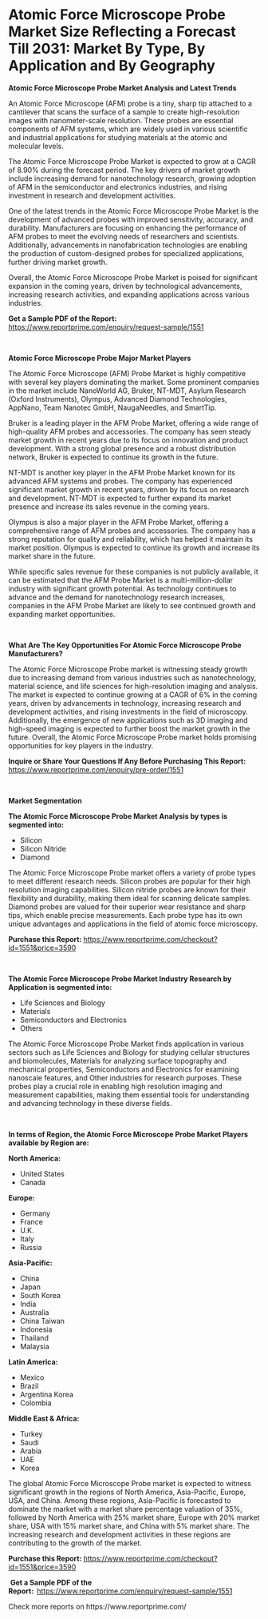 <p><h1>Atomic Force Microscope Probe Market Size Reflecting a Forecast Till 2031: Market By Type, By Application and By Geography</h1></p><p><strong>Atomic Force Microscope Probe Market Analysis and Latest Trends</strong></p>
<p><p>An Atomic Force Microscope (AFM) probe is a tiny, sharp tip attached to a cantilever that scans the surface of a sample to create high-resolution images with nanometer-scale resolution. These probes are essential components of AFM systems, which are widely used in various scientific and industrial applications for studying materials at the atomic and molecular levels.</p><p>The Atomic Force Microscope Probe Market is expected to grow at a CAGR of 8.90% during the forecast period. The key drivers of market growth include increasing demand for nanotechnology research, growing adoption of AFM in the semiconductor and electronics industries, and rising investment in research and development activities.</p><p>One of the latest trends in the Atomic Force Microscope Probe Market is the development of advanced probes with improved sensitivity, accuracy, and durability. Manufacturers are focusing on enhancing the performance of AFM probes to meet the evolving needs of researchers and scientists. Additionally, advancements in nanofabrication technologies are enabling the production of custom-designed probes for specialized applications, further driving market growth.</p><p>Overall, the Atomic Force Microscope Probe Market is poised for significant expansion in the coming years, driven by technological advancements, increasing research activities, and expanding applications across various industries.</p></p>
<p><strong>Get a Sample PDF of the Report:&nbsp;</strong> <a href="https://www.reportprime.com/enquiry/request-sample/1551">https://www.reportprime.com/enquiry/request-sample/1551</a></p>
<p>&nbsp;</p>
<p><strong>Atomic Force Microscope Probe Major Market Players</strong></p>
<p><p>The Atomic Force Microscope (AFM) Probe Market is highly competitive with several key players dominating the market. Some prominent companies in the market include NanoWorld AG, Bruker, NT-MDT, Asylum Research (Oxford Instruments), Olympus, Advanced Diamond Technologies, AppNano, Team Nanotec GmbH, NaugaNeedles, and SmartTip.</p><p>Bruker is a leading player in the AFM Probe Market, offering a wide range of high-quality AFM probes and accessories. The company has seen steady market growth in recent years due to its focus on innovation and product development. With a strong global presence and a robust distribution network, Bruker is expected to continue its growth in the future.</p><p>NT-MDT is another key player in the AFM Probe Market known for its advanced AFM systems and probes. The company has experienced significant market growth in recent years, driven by its focus on research and development. NT-MDT is expected to further expand its market presence and increase its sales revenue in the coming years.</p><p>Olympus is also a major player in the AFM Probe Market, offering a comprehensive range of AFM probes and accessories. The company has a strong reputation for quality and reliability, which has helped it maintain its market position. Olympus is expected to continue its growth and increase its market share in the future.</p><p>While specific sales revenue for these companies is not publicly available, it can be estimated that the AFM Probe Market is a multi-million-dollar industry with significant growth potential. As technology continues to advance and the demand for nanotechnology research increases, companies in the AFM Probe Market are likely to see continued growth and expanding market opportunities.</p></p>
<p>&nbsp;</p>
<p><strong>What Are The Key Opportunities For Atomic Force Microscope Probe Manufacturers?</strong></p>
<p><p>The Atomic Force Microscope Probe market is witnessing steady growth due to increasing demand from various industries such as nanotechnology, material science, and life sciences for high-resolution imaging and analysis. The market is expected to continue growing at a CAGR of 6% in the coming years, driven by advancements in technology, increasing research and development activities, and rising investments in the field of microscopy. Additionally, the emergence of new applications such as 3D imaging and high-speed imaging is expected to further boost the market growth in the future. Overall, the Atomic Force Microscope Probe market holds promising opportunities for key players in the industry.</p></p>
<p><strong>Inquire or Share Your Questions If Any Before Purchasing This Report:</strong> <a href="https://www.reportprime.com/enquiry/pre-order/1551">https://www.reportprime.com/enquiry/pre-order/1551</a></p>
<p>&nbsp;</p>
<p><strong>Market Segmentation</strong></p>
<p><strong>The Atomic Force Microscope Probe Market Analysis by types is segmented into:</strong></p>
<p><ul><li>Silicon</li><li>Silicon Nitride</li><li>Diamond</li></ul></p>
<p><p>The Atomic Force Microscope Probe market offers a variety of probe types to meet different research needs. Silicon probes are popular for their high resolution imaging capabilities. Silicon nitride probes are known for their flexibility and durability, making them ideal for scanning delicate samples. Diamond probes are valued for their superior wear resistance and sharp tips, which enable precise measurements. Each probe type has its own unique advantages and applications in the field of atomic force microscopy.</p></p>
<p><strong>Purchase this Report:&nbsp;</strong><a href="https://www.reportprime.com/checkout?id=1551&price=3590">https://www.reportprime.com/checkout?id=1551&price=3590</a></p>
<p>&nbsp;</p>
<p><strong>The Atomic Force Microscope Probe Market Industry Research by Application is segmented into:</strong></p>
<p><ul><li>Life Sciences and Biology</li><li>Materials</li><li>Semiconductors and Electronics</li><li>Others</li></ul></p>
<p><p>The Atomic Force Microscope Probe Market finds application in various sectors such as Life Sciences and Biology for studying cellular structures and biomolecules, Materials for analyzing surface topography and mechanical properties, Semiconductors and Electronics for examining nanoscale features, and Other industries for research purposes. These probes play a crucial role in enabling high resolution imaging and measurement capabilities, making them essential tools for understanding and advancing technology in these diverse fields.</p></p>
<p>&nbsp;</p>
<p><strong>In terms of Region, the Atomic Force Microscope Probe Market Players available by Region are:</strong></p>
<p>
    <p> <strong> North America: </strong>
        <ul>
            <li>United States</li>
            <li>Canada</li>
        </ul>
        </p> 
    <p> <strong> Europe: </strong>
        <ul>
            <li>Germany</li>
            <li>France</li>
            <li>U.K.</li>
            <li>Italy</li>
            <li>Russia</li>
        </ul>
        </p> 
    <p> <strong> Asia-Pacific: </strong>
        <ul>
            <li>China</li>
            <li>Japan</li>
            <li>South Korea</li>
            <li>India</li>
            <li>Australia</li>
            <li>China Taiwan</li>
            <li>Indonesia</li>
            <li>Thailand</li>
            <li>Malaysia</li>
        </ul>
        </p> 
    <p> <strong> Latin America: </strong>
        <ul>
            <li>Mexico</li>
            <li>Brazil</li>
            <li>Argentina Korea</li>
            <li>Colombia</li>
        </ul>
        </p> 
    <p> <strong> Middle East & Africa: </strong>
        <ul>
            <li>Turkey</li>
            <li>Saudi</li>
            <li>Arabia</li>
            <li>UAE</li>
            <li>Korea</li>
        </ul>
    </p>
    </p>
<p><p>The global Atomic Force Microscope Probe market is expected to witness significant growth in the regions of North America, Asia-Pacific, Europe, USA, and China. Among these regions, Asia-Pacific is forecasted to dominate the market with a market share percentage valuation of 35%, followed by North America with 25% market share, Europe with 20% market share, USA with 15% market share, and China with 5% market share. The increasing research and development activities in these regions are contributing to the growth of the market.</p></p>
<p><strong>Purchase this Report: </strong><a href="https://www.reportprime.com/checkout?id=1551&price=3590">https://www.reportprime.com/checkout?id=1551&price=3590</a></p>
<p>&nbsp;<strong>Get a Sample PDF of the Report:&nbsp;&nbsp;</strong><a href="https://www.reportprime.com/enquiry/request-sample/1551">https://www.reportprime.com/enquiry/request-sample/1551</a></p>
<p><strong></strong></p>
<p>Check more reports on https://www.reportprime.com/</p>